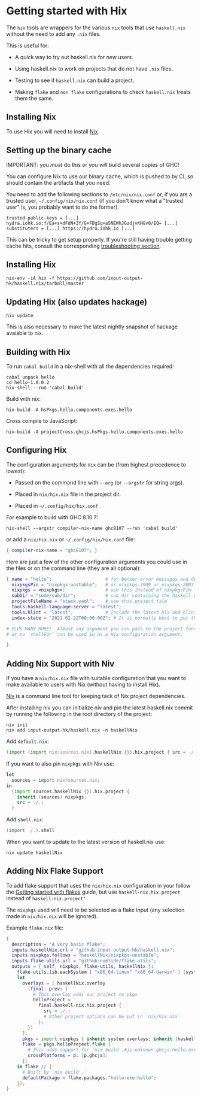 # Getting started with Hix

The `hix` tools are wrappers for the various `nix` tools that
use `haskell.nix` without the need to add any `.nix` files.

This is useful for:

* A quick way to try out haskell.nix for new users.

* Using haskell.nix to work on projects that do not have
  `.nix` files.

* Testing to see if `haskell.nix` can build a project.

* Making `flake` and `non flake` configurations to check `haskell.nix`
  treats them the same.

## Installing Nix

To use Hix you will need to install [Nix](https://nixos.org/download.html).

## Setting up the binary cache

IMPORTANT: you *must* do this or you *will* build several copies of GHC!

You can configure Nix to use our binary cache, which is pushed to by CI, so should contain the artifacts that you need.

You need to add the following sections to `/etc/nix/nix.conf` or, if you are a trusted user, `~/.config/nix/nix.conf` (if you don't know what a "trusted user" is, you probably want to do the former).

```
trusted-public-keys = [...] hydra.iohk.io:f/Ea+s+dFdN+3Y/G+FDgSq+a5NEWhJGzdjvKNGv0/EQ= [...]
substituters = [...] https://hydra.iohk.io [...]
```

This can be tricky to get setup properly. If you're still having trouble getting cache hits, consult the corresponding [troubleshooting section](../reference/troubleshooting#why-am-i-building-ghc).

## Installing Hix

```
nix-env -iA hix -f https://github.com/input-output-hk/haskell.nix/tarball/master
```

## Updating Hix (also updates hackage)

```
hix update
```

This is also necessary to make the latest nightly snapshot of hackage
avaiable to nix.

## Building with Hix

To run `cabal build` in a nix-shell with all the dependencies required:

```
cabal unpack hello
cd hello-1.0.0.2
hix-shell --run 'cabal build'
```

Build with nix:

```
hix-build -A hsPkgs.hello.components.exes.hello
```

Cross compile to JavaScript:

```
hix-build -A projectCross.ghcjs.hsPkgs.hello.components.exes.hello
```

## Configuring Hix

The configuration arguments for `Hix` can be (from highest precedence to lowest):

* Passed on the command line with `--arg` (or `--argstr` for string args).

* Placed in `nix/hix.nix` file in the project dir.

* Placed in `~/.config/hix/hix.conf`

For example to build with GHC 8.10.7:

```
hix-shell --argstr compiler-nix-name ghc8107 --run 'cabal build'
```

or add a `nix/hix.nix` or `~/.config/hix/hix.conf` file:

```nix
{ compiler-nix-name = "ghc8107"; }
```

Here are just a few of the other configuration arguments you could use
in the files or on the command line (they are all optional):

```nix
{ name = "hello";                    # for better error messages and derivation names
  nixpkgsPin = "nixpkgs-unstable";   # or nixpkgs-2009 or nixpkgs-2003
  nixpkgs = <nixpkgs>;               # use this instead of nixpkgsPin
  subDir = "some/sub/dir";           # sub dir containing the haskell project
  projectFileName = "stack.yaml";    # use this project file
  tools.haskell-language-server = "latest";
  tools.hlint = "latest";            # Include the latest hls and hlint in the shell
  index-state = "2021-02-22T00:00:00Z"; # It is normally best to put this in `cabal.project` (not here)

# PLUS MANY MORE!  Almost any argument you can pass to the project functions
# or to `shellFor` can be used in as a Hix configuration argument.

}
```

## Adding Nix Support with Niv

If you have a `nix/hix.nix` file with suitable configuration that
you want to make available to users with Nix (without having to
install Hix).

[Niv](https://github.com/nmattia/niv) is a command line tool for keeping tack of Nix project dependencies.

After installing niv you can initialize niv and pin the latest haskell.nix
commit by running the following in the root directory of the project:

```
niv init
niv add input-output-hk/haskell.nix -n haskellNix
```

Add `default.nix`:

```nix
(import (import nix/sources.nix).haskellNix {}).hix.project { src = ./.; }
```

If you want to also pin `nixpkgs` with Niv use:

```nix
let
  sources = import nix/sources.nix;
in
  (import sources.haskellNix {}).hix.project {
    inherit (sources) nixpkgs;
    src = ./.;
  }
```

Add `shell.nix`:

```nix
(import ./.).shell
```

When you want to update to the latest version of haskell.nix use:

```
niv update haskellNix
```

## Adding Nix Flake Support

To add flake support that uses the `nix/hix.nix` configuration in your
follow the [Getting started with flakes](getting-started.md) guide, but
use `haskell-nix.hix.project` instead of `haskell-nix.project'`

The `nixpkgs` used will need to be selected as a flake input (any selection
made in `nix/hix.nix` will be ignored).

Example `flake.nix` file:

```nix
{
  description = "A very basic flake";
  inputs.haskellNix.url = "github:input-output-hk/haskell.nix";
  inputs.nixpkgs.follows = "haskellNix/nixpkgs-unstable";
  inputs.flake-utils.url = "github:numtide/flake-utils";
  outputs = { self, nixpkgs, flake-utils, haskellNix }:
    flake-utils.lib.eachSystem [ "x86_64-linux" "x86_64-darwin" ] (system:
    let
      overlays = [ haskellNix.overlay
        (final: prev: {
          # This overlay adds our project to pkgs
          helloProject =
            final.haskell-nix.hix.project {
              src = ./.;
              # Other project options can be put in `nix/hix.nix`
            };
        })
      ];
      pkgs = import nixpkgs { inherit system overlays; inherit (haskellNix) config; };
      flake = pkgs.helloProject.flake {
        # This adds support for `nix build .#js-unknown-ghcjs:hello:exe:hello`
        crossPlatforms = p: [p.ghcjs];
      };
    in flake // {
      # Built by `nix build .`
      defaultPackage = flake.packages."hello:exe:hello";
    });
}
```


